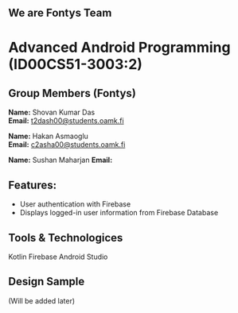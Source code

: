 ## We are Fontys Team

# Advanced Android Programming (ID00CS51-3003:2)

## Group Members (Fontys)
**Name:** Shovan Kumar Das  
**Email:** t2dash00@students.oamk.fi

**Name:** Hakan Asmaoglu  
**Email:** c2asha00@students.oamk.fi

**Name:** Sushan Maharjan
**Email:** 

## Features:
- User authentication with Firebase
- Displays logged-in user information from Firebase Database

## Tools & Technologices
Kotlin
Firebase
Android Studio

## Design Sample
(Will be added later)
